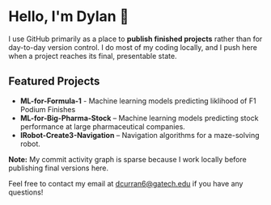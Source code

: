 # Hello, I'm Dylan 👋

I use GitHub primarily as a place to **publish finished projects** rather than for day-to-day version control. I do most of my coding locally, and I push here when a project reaches its final, presentable state.

## Featured Projects
- **ML-for-Formula-1** - Machine learning models predicting liklihood of F1 Podium Finishes
- **ML-for-Big-Pharma-Stock** – Machine learning models predicting stock performance at large pharmaceutical companies.
- **IRobot-Create3-Navigation** – Navigation algorithms for a maze-solving robot.

**Note:** My commit activity graph is sparse because I work locally before publishing final versions here.

Feel free to contact my email at dcurran6@gatech.edu if you have any questions!
